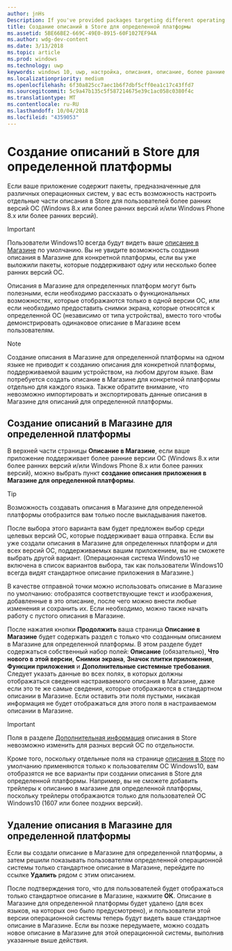 ```yaml
---
author: jnHs
Description: If you've provided packages targeting different operating systems, you have the option to customize parts of your Store listing for different targeted operating systems.
title: Создание описаний в Store для определенной платформы
ms.assetid: 5BE66BE2-669C-49E0-8915-60F1027EF94A
ms.author: wdg-dev-content
ms.date: 3/13/2018
ms.topic: article
ms.prod: windows
ms.technology: uwp
keywords: windows 10, uwp, настройка, описания, описание, более ранние версии
ms.localizationpriority: medium
ms.openlocfilehash: 6f30a825cc7aec1b6f7dbf5cff0ea1c17c43ffd7
ms.sourcegitcommit: 5c9a47b135c5f587214675e39c1ac058c0380f4c
ms.translationtype: MT
ms.contentlocale: ru-RU
ms.lasthandoff: 10/04/2018
ms.locfileid: "4359053"
---
```

# <a name="create-platform-specific-store-listings"></a>Создание описаний в Store для определенной платформы


Если ваше приложение содержит пакеты, предназначенные для различных операционных систем, у вас есть возможность настроить отдельные части описания в Store для пользователей более ранних версий ОС (Windows 8.x или более ранних версий и/или Windows Phone 8.x или более ранних версий). 

> [!IMPORTANT]
> Пользователи Windows10 всегда будут видеть ваше [описание в Магазине](create-app-store-listings.md) по умолчанию. Вы не увидите возможность создания описания в Магазине для конкретной платформы, если вы уже выложили пакеты, которые поддерживают одну или несколько более ранних версий ОС. 

Описания в Магазине для определенных платформ могут быть полезными, если необходимо рассказать о функциональных возможностях, которые отображаются только в одной версии ОС, или если необходимо предоставить снимки экрана, которые относятся к определенной ОС (независимо от типа устройства), вместо того чтобы демонстрировать одинаковое описание в Магазине всем пользователям.

> [!NOTE]
> Создание описания в Магазине для определенной платформы на одном языке не приводит к созданию описания для конкретной платформы, поддерживаемой вашим устройством, на любом другом языке. Вам потребуется создать описание в Магазине для конкретной платформы отдельно для каждого языка. Также обратите внимание, что невозможно импортировать и экспортировать данные описания в Магазине для описаний для определенной платформы.


## <a name="creating-a-platform-specific-store-listing"></a>Создание описаний в Магазине для определенной платформы

В верхней части страницы **Описание в Магазине**, если ваше приложение поддерживает более ранние версии ОС (Windows 8.x или более ранних версий и/или Windows Phone 8.x или более ранних версий), можно выбрать пункт **создание описания приложения в Магазине для определенной платформы**. 

> [!TIP]
> Возможность создавать описания в Магазине для определенной платформы отобразится вам только после выкладывания пакетов.

После выбора этого варианта вам будет предложен выбор среди целевых версий ОС, которые поддерживает ваша отправка. Если вы уже создали описания в Магазине для определенных платформ и для всех версий ОС, поддерживаемых вашим приложением, вы не сможете выбрать другой вариант. (Операционная система Windows10 не включена в список вариантов выбора, так как пользователи Windows10 всегда видят стандартное описание приложения в Магазине.)

В качестве отправной точки можно использовать описание в Магазине по умолчанию: отобразятся соответствующие текст и изображения, добавленные в это описание, после чего можно внести любые изменения и сохранить их. Если необходимо, можно также начать работу с пустого описания в Магазине.

После нажатия кнопки **Продолжить** ваша страница **Описание в Магазине** будет содержать раздел с только что созданным описанием в Магазине для определенной платформы. В этом разделе будет содержаться собственный набор полей: **Описание** (обязательно), **Что нового в этой версии**, **Снимки экрана**, **Значок плитки приложения**, **Функции приложения** и **Дополнительные системные требования**. Следует указать данные во всех полях, в которых должны отображаться сведения настраиваемого описания в Магазине, даже если это те же самые сведения, которые отображаются в стандартном описании в Магазине. Если оставить эти поля пустыми, никакая информация не будет отображаться для этого поля в настраиваемом описании в Магазине.


> [!IMPORTANT]
> Поля в разделе [Дополнительная информация](create-app-store-listings.md#additional-information) описания в Store невозможно изменить для разных версий ОС по отдельности.
> 
> Кроме того, поскольку отдельные поля на странице [описания в Store](create-app-store-listings.md) по умолчанию применяются только к пользователям ОС Windows10, вам отобразятся не все варианты при создании описания в Store для определенной платформы. Например, вы не сможете добавить трейлеры к описанию в магазине для определенной платформы, поскольку трейлеры отображаются только для пользователей ОС Windows10 (1607 или более поздних версий). 


## <a name="removing-a-platform-specific-store-listing"></a>Удаление описания в Магазине для определенной платформы

Если вы создали описание в Магазине для определенной платформы, а затем решили показывать пользователям определенной операционной системы только стандартное описание в Магазине, перейдите по ссылке **Удалить** рядом с этим описанием.

После подтверждения того, что для пользователей будет отображаться только стандартное описание в Магазине, нажмите **ОК**. Описание в Магазине для определенной платформы будет удалено (для всех языков, на которых оно было предусмотрено), и пользователи этой версии операционной системы теперь будут видеть ваше стандартное описание в Магазине. Если вы позже передумаете, можно создать новое описание в Магазине для этой операционной системы, выполнив указанные выше действия.

 

 




